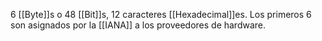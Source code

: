 6 [[Byte]]s o 48 [[Bit]]s, 12 caracteres [[Hexadecimal]]es. Los primeros 6 son asignados por la [[IANA]] a los proveedores de hardware.
